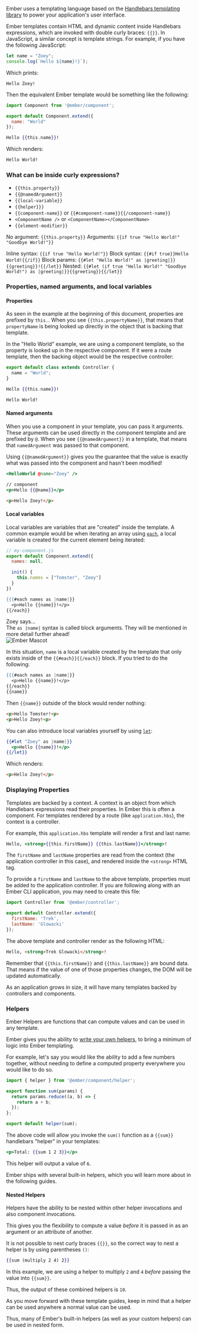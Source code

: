 Ember uses a templating language based on the [Handlebars templating library](http://www.handlebarsjs.com) to power your application's user interface.

Ember templates contain HTML and dynamic content inside Handlebars expressions, which are invoked with double curly braces: `{{}}`.
In JavaScript, a similar concept is template strings. For example, if you have the following JavaScript:

```javascript
let name = "Zoey";
console.log(`Hello ${name}!}`);
```

Which prints:

```text
Hello Zoey!
```

Then the equivalent Ember template would be something like the following:

```javascript {data-filename=app/components/hello-world.js}
import Component from '@ember/component';

export default Component.extend({
  name: "World"
});
```

```handlebars {data-filename=app/templates/components/hello-world.hbs}
Hello {{this.name}}!
```

Which renders:

```html
Hello World!
```

### What can be inside curly expressions?

* `{{this.property}}`
* `{{@namedArgument}}`
* `{{local-variable}}`
* `{{helper}}}`
* `{{component-name}}` or `{{#component-name}}{{/component-name}}`
* `<ComponentName />` or `<ComponentName></ComponentName>`
* `{{element-modifier}}`

No argument: `{{this.property}}`
Arguments: `{{if true "Hello World!" "Goodbye World!"}}`

Inline syntax: `{{if true "Hello World!"}}`
Block syntax: `{{#if true}}Hello World!{{/if}}`
Block params: `{{#let "Hello World!" as |greeting|}}{{greeting}}!{{/let}}`
Nested: `{{#let (if true "Hello World!" "Goodbye World!") as |greeting|}}{{greeting}}{{/let}}`

### Properties, named arguments, and local variables

#### Properties

As seen in the example at the beginning of this document, properties are prefixed by `this.`.
When you see `{{this.propertyName}}`,
that means that `propertyName` is being looked up directly in the object that is backing that template.

In the "Hello World" example, we are using a component template,
so the property is looked up in the respective component.
If it were a route template, then the backing object would be the respective controller:

```javascript
export default class extends Controller {
  name = "World";
}
```

```handlebars
Hello {{this.name}}!
```

```html
Hello World!
```

#### Named arguments

When you use a component in your template, you can pass it arguments.
These arguments can be used directly in the component template and are prefixed by `@`.
When you see `{{@namedArgument}}` in a template,
that means that `namedArgument` was passed to that component.

Using <code>{{@namedArgument}}</code> gives you the guarantee that the value is exactly what was passed into the component and hasn't been modified!

```handlebars
<HelloWorld @name="Zoey" />
```

```handlebars
// component
<p>Hello {{@name}}</p>
```

```html
<p>Hello Zoey!</p>
```


#### Local variables

Local variables are variables that are "created" inside the template.
A common example would be when iterating an array using [`each`](https://emberjs.com/api/ember/3.7/classes/Ember.Templates.helpers/methods/let?anchor=each),
a local variable is created for the current element being iterated:

```javascript
// my-component.js
export default Component.extend({
  names: null,

  init() {
    this.names = ["Tomster", "Zoey"]
  }
})
```

```handlebars
{{{#each names as |name|}}
  <p>Hello {{name}}!</p>
{{/each}}
```

<div class="cta">
  <div class="cta-note">
    <div class="cta-note-body">
      <div class="cta-note-heading">Zoey says...</div>
      <div class="cta-note-message">
        The <code>as |name|</code> syntax is called block arguments. They will be mentioned in more detail further ahead!
      </div>
    </div>
    <img src="/images/mascots/zoey.png" role="presentation" alt="Ember Mascot">
  </div>
</div>

In this situation, `name` is a local variable created by the template that only exists inside of the `{{#each}}{{/each}}` block.
If you tried to do the following:

```handlebars
{{{#each names as |name|}}
  <p>Hello {{name}}!</p>
{{/each}}
{{name}}
```

Then `{{name}}` outside of the block would render nothing:

```html
<p>Hello Tomster!<p>
<p>Hello Zoey!<p>
```

You can also introduce local variables yourself by using [`let`](https://emberjs.com/api/ember/3.7/classes/Ember.Templates.helpers/methods/let?anchor=let):

```handlebars
{{#let "Zoey" as |name|}}
  <p>Hello {{name}}!</p>
{{/let}}
```

Which renders:

```html
<p>Hello Zoey!</p>
```


### Displaying Properties

Templates are backed by a context. A context is an object from which
Handlebars expressions read their properties. In Ember this is often a component. For templates rendered by a route (like `application.hbs`), the context is a controller.

For example, this `application.hbs` template will render a first and last name:

```handlebars {data-filename=app/templates/application.hbs}
Hello, <strong>{{this.firstName}} {{this.lastName}}</strong>!
```

The `firstName` and `lastName` properties are read from the
context (the application controller in this case), and rendered inside the
`<strong>` HTML tag.

To provide a `firstName` and `lastName` to the above template, properties
must be added to the application controller. If you are following along with
an Ember CLI application, you may need to create this file:

```javascript {data-filename=app/controllers/application.js}
import Controller from '@ember/controller';

export default Controller.extend({
  firstName: 'Trek',
  lastName: 'Glowacki'
});
```

The above template and controller render as the following HTML:

```html
Hello, <strong>Trek Glowacki</strong>!
```

Remember that `{{this.firstName}}` and `{{this.lastName}}` are bound data. That means
if the value of one of those properties changes, the DOM will be updated
automatically.

As an application grows in size, it will have many templates backed by
controllers and components.

### Helpers

Ember Helpers are functions that can compute values and can be used in any template.

Ember gives you the ability to [write your own helpers](../writing-helpers/), to bring a minimum of logic into Ember templating.

For example, let's say you would like the ability to add a few numbers together, without needing to define a computed property everywhere you would like to do so.

```javascript {data-filename=app/helpers/sum.js}
import { helper } from '@ember/component/helper';

export function sum(params) {
  return params.reduce((a, b) => {
    return a + b;
  });
};

export default helper(sum);
```

The above code will allow you invoke the `sum()` function as a `{{sum}}` handlebars "helper" in your templates:

```handlebars {data-filename=app/templates/application.hbs}
<p>Total: {{sum 1 2 3}}</p>
```

This helper will output a value of `6`.

Ember ships with several built-in helpers, which you will learn more about in the following guides.

#### Nested Helpers

Helpers have the ability to be nested within other helper invocations and also component invocations.

This gives you the flexibility to compute a value _before_ it is passed in as an argument or an attribute of another.

It is not possible to nest curly braces `{{}}`, so the correct way to nest a helper is by using parentheses `()`:

```handlebars {data-filename=app/templates/application.hbs}
{{sum (multiply 2 4) 2}}
```

In this example, we are using a helper to multiply `2` and `4` _before_ passing the value into `{{sum}}`.

Thus, the output of these combined helpers is `10`.

As you move forward with these template guides, keep in mind that a helper can be used anywhere a normal value can be used.

Thus, many of Ember's built-in helpers (as well as your custom helpers) can be used in nested form.
